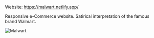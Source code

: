Website: https://malwart.netlify.app/

Responsive e-Commerce website. Satirical interpretation of the famous brand Walmart.

![Malwart](https://user-images.githubusercontent.com/65694925/104795648-15501e00-577e-11eb-989b-98941f1665e4.gif)
